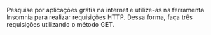Pesquise por aplicações grátis na internet e utilize-as na ferramenta Insomnia para realizar requisições HTTP.
Dessa forma, faça três requisições utilizando o método GET.